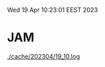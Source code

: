 Wed 19 Apr 10:23:01 EEST 2023
# JAM
<a href='./cache/202304/19_10.log'>./cache/202304/19_10.log</a>
